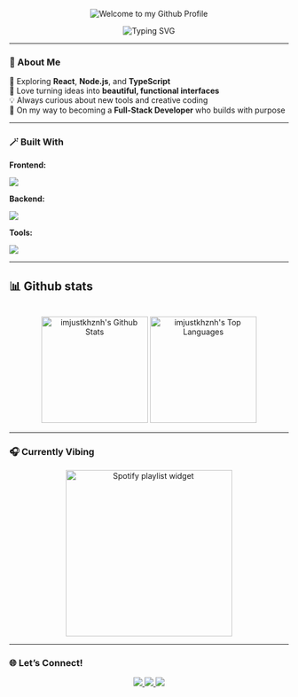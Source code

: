 <!-- 🌟 PROFILE README – by imjustkhznh -->
<p align="center">
  <img src="https://github.com/BrunnerLivio/brunnerlivio/blob/master/images/welcome.png?raw=true" style="max-width: 100%;" alt="Welcome to my Github Profile" />
 <p align="center">
  <img src="https://readme-typing-svg.herokuapp.com?font=Poppins&size=48&duration=2500&pause=300&color=3B82F6&center=true&vCenter=true&width=450&lines=Hello,+I'm+Khznh+👋&repeat=false&delay=100" alt="Typing SVG" />
</p>


---

### 🧠 About Me  

🌿 Exploring **React**, **Node.js**, and **TypeScript**  
🎨 Love turning ideas into **beautiful, functional interfaces**  
💡 Always curious about new tools and creative coding  
🚀 On my way to becoming a **Full-Stack Developer** who builds with purpose

---

### 🪄 Built With  

**Frontend:**  
<p>
  <img src="https://skillicons.dev/icons?i=html,css,js,react,figma" />
</p>

**Backend:**  
<p>
  <img src="https://skillicons.dev/icons?i=nodejs,express,mongodb" />
</p>

**Tools:**  
<p>
  <img src="https://skillicons.dev/icons?i=git,github,vscode" />
</p>


---

## 📊 Github stats

<!-- Bassed on: https://github.com/anuraghazra/github-readme-stats -->
<p align="center">
  <br/>
  <a href="https://github.com/anuraghazra/github-readme-stats"><img alt="imjustkhznh's Github Stats" src="https://github-readme-stats.vercel.app/api/?username=imjustkhznh&show_icons=true&count_private=true&theme=react&bg_color=1F222E&title_color=7cebf5&icon_color=2d7de4&show_icons=true&border_color=7cebf5&border_radius=10" height="192px"/></a>
  <a href="https://github.com/anuraghazra/github-readme-stats"><img alt="imjustkhznh's Top Languages" src="https://github-readme-stats.vercel.app/api/top-langs/?username=imjustkhznh&langs_count=8&layout=compact&theme=react&bg_color=1F222E&title_color=7cebf5&icon_color=2d7de4&show_icons=true&border_color=7cebf5&border_radius=10" height="192px"/></a>
  <br/>
</p>

---

### 🎧 Currently Vibing
<p align="center">
  <a href="https://open.spotify.com/playlist/3rVA9WBIH7G3LVDBQAgfeG" target="_blank">
    <img src="https://spootify-zeta.vercel.app/api/Spootify?playlistId=3rVA9WBIH7G3LVDBQAgfeG&userName=imjustkhznh&style=bar&color=000000" alt="Spotify playlist widget" width="300" />
  </a>
</p>

---

### 🌐 Let’s Connect!
<p align="center">
  <a href="mailto:your.email@example.com">
    <img src="https://img.shields.io/badge/Gmail-D14836?style=for-the-badge&logo=gmail&logoColor=white" />
  </a>
  <a href="https://github.com/imjustkhznh">
    <img src="https://img.shields.io/badge/GitHub-181717?style=for-the-badge&logo=github&logoColor=white" />
  </a>
  <a href="https://www.facebook.com/imjustkhznh" target="_blank">
    <img src="https://img.shields.io/badge/Facebook-1877F2?style=for-the-badge&logo=facebook&logoColor=white" />
  </a>
</p>
